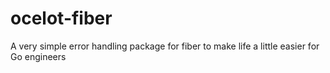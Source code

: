 # ocelot-fiber
A very simple error handling package for fiber to make life a little easier for Go engineers
